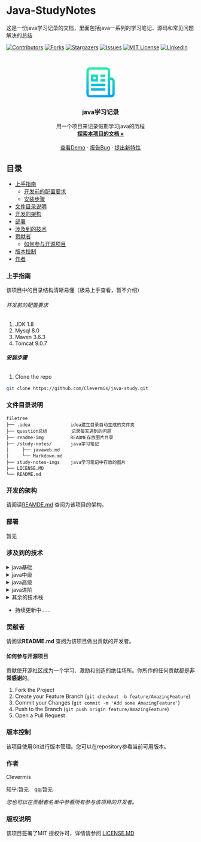 

# Java-StudyNotes

这是一份java学习记录的文档，里面包括java一系列的学习笔记、源码和常见问题解决的总结

<!-- PROJECT SHIELDS -->

[![Contributors][contributors-shield]][contributors-url]
[![Forks][forks-shield]][forks-url]
[![Stargazers][stars-shield]][stars-url]
[![Issues][issues-shield]][issues-url]
[![MIT License][license-shield]][license-url]
[![LinkedIn][linkedin-shield]][linkedin-url]

<!-- PROJECT LOGO -->
<br />

<p align="center">
  <a href="https://github.com/shaojintian/Best_README_template/">
    <img src="readme-img/logo.png" alt="Logo" width="80" height="80">
  </a>

<h3 align="center">java学习记录</h3>
  <p align="center">
    用一个项目来记录假期学习java的历程
    <br />
    <a href="https://github.com/Clevermis/java-study/blob/main/README.md"><strong>探索本项目的文档 »</strong></a>
    <br />
    <br />
    <a href="https://github.com/Clevermis/java-study">查看Demo</a>
    ·
    <a href="https://github.com/Clevermis/java-study/issues">报告Bug</a>
    ·
    <a href="https://github.com/Clevermis/java-study/issues">提出新特性</a>
  </p>






## 目录

- [上手指南](#上手指南)
    - [开发前的配置要求](#开发前的配置要求)
    - [安装步骤](#安装步骤)
- [文件目录说明](#文件目录说明)
- [开发的架构](#开发的架构)
- [部署](#部署)
- [涉及到的技术](#涉及到的技术)
- [贡献者](#贡献者)
    - [如何参与开源项目](#如何参与开源项目)
- [版本控制](#版本控制)
- [作者](#作者)


### 上手指南

该项目中的目录结构清晰易懂（极易上手查看，暂不介绍）



###### 开发前的配置要求

1. JDK 1.8
2. Mysql 8.0
3. Maven 3.6.3
4. Tomcat 9.0.7

###### **安装步骤**


1. Clone the repo

```sh
git clone https://github.com/Clevermis/java-study.git
```

### 文件目录说明


```
filetree 
├── .idea               idea建立目录自动生成的文件夹
├── question总结         记录每天遇到的问题
├── readme-img          README存放图片目录
├── /study-notes/       java学习笔记
│     ├── javaweb.md      
│     └── Markdown.md
├── study-notes-imgs    java学习笔记中存放的图片
├── LICENSE.MD
└── README.md

```





### 开发的架构

请阅读[REAMDE.md](https://github.com/Clevermis/java-study/blob/main/README.md) 查阅为该项目的架构。

### 部署

暂无

### 涉及到的技术
<details>
<summary>java基础</summary>

- [ ] java基础
- [ ] Html、css、js
- [ ] Mysql
- [ ] JDBC 、数据库连接池
- [ ] XML、XML解析、JSON、JSON解析、Ajax请求
- [ ] Tomcat 、 Maven
- [ ]  Servlet
- [ ]  Filter与Listener
- [ ]  java反射机制
- [ ]  JSP
- [ ]  EL表达式与JSTL
- [ ]  会话控制Cookie和Session
</details>

<details>
<summary>java中级</summary>

- [ ] Spring
- [ ] Springmvc
- [ ] Mybatis
- [ ] MybatisPlus
- [ ] Vue
- [ ] Springboot
- [ ] Spring Security或Shiro
- [ ] Log与Git
</details>

<details>
<summary>java高级</summary>

- [ ] 设计模式
- [ ] Redis
- [ ] Mysql进阶
- [ ] JUC并发编程
- [ ] JVM虚拟机
- [ ] Mongodb
- [ ] PostgreSQL
- [ ] 消息队列RabbitMQ
- [ ] 远程调用技术WebService
- [ ] Nginx
</details>

<details>
<summary>java进阶</summary>

- [ ] Spring Cloud
- [ ] 接口管理
- [ ] Dubbo
- [ ] 分布式注册中心Zookeeper
- [ ] 全文检索引擎Elasticsearch
- [ ] 分布式订阅消息Kafka
- [ ] Docker（应用容器）
- [ ] CI/CD
- [ ] 大数据存储Hadoop
- [ ] Netty（网络编程框架）
</details>


<details>
<summary>其余的技术栈</summary>

- [ ] 数据结构
- [ ] 计算机网络
- [ ] 操作系统
- [ ] 计算机组成原理
- [ ] 支付宝与微信支付对接（在线支付开发）
- [ ] Sharding-JDBC
- [ ] POI读取excel
- [ ] Mycat(数据库中间件)
- [ ] springData
- [ ] Maven进阶
</details>

- 持续更新中......
### 贡献者

请阅读**README.md** 查阅为该项目做出贡献的开发者。

#### 如何参与开源项目

贡献使开源社区成为一个学习、激励和创造的绝佳场所。你所作的任何贡献都是**非常感谢**的。


1. Fork the Project
2. Create your Feature Branch (`git checkout -b feature/AmazingFeature`)
3. Commit your Changes (`git commit -m 'Add some AmazingFeature'`)
4. Push to the Branch (`git push origin feature/AmazingFeature`)
5. Open a Pull Request



### 版本控制

该项目使用Git进行版本管理。您可以在repository参看当前可用版本。

### 作者

Clevermis

知乎:暂无  &ensp; qq:暂无

*您也可以在贡献者名单中参看所有参与该项目的开发者。*

### 版权说明

该项目签署了MIT 授权许可，详情请参阅 [LICENSE.MD](https://github.com/Clevermis/java-study/blob/main/LICENSE.MD)


<!-- links -->
[your-project-path]:Clevermis/java-study
[contributors-shield]: https://img.shields.io/github/contributors/shaojintian/Best_README_template.svg?style=flat-square
[contributors-url]:https://github.com/Clevermis/java-study/graphs/contributors
[forks-shield]: https://img.shields.io/github/forks/shaojintian/Best_README_template.svg?style=flat-square
[forks-url]: https://github.com/Clevermis/java-study/network/members
[stars-shield]: https://img.shields.io/github/stars/shaojintian/Best_README_template.svg?style=flat-square
[stars-url]: https://github.com/Clevermis/java-study/stargazers
[issues-shield]: https://img.shields.io/github/issues/shaojintian/Best_README_template.svg?style=flat-square
[issues-url]: https://github.com/Clevermis/java-study/Best_README_template.svg
[license-shield]: https://img.shields.io/github/license/shaojintian/Best_README_template.svg?style=flat-square
[license-url]: https://github.com/Clevermis/java-study/blob/master/LICENSE.txt
[linkedin-shield]: https://img.shields.io/badge/-LinkedIn-black.svg?style=flat-square&logo=linkedin&colorB=555
[linkedin-url]: https://github.com/Clevermis/java-study





